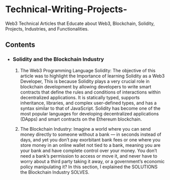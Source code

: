 # Technical-Writing-Projects-
Web3 Technical Articles that Educate about Web3, Blockchain, Solidity, Projects, Industries, and Functionalities.

## Contents

* ### Solidity and the Blockchain Industry
  1. The Web3 Programming Language Solidity: The objective of this article was to highlight the Importance of learning Solidity as a Web3 Developer, This is because Solidity plays a very crucial role in blockchain development by allowing developers to write smart contracts that define the rules and conditions of interactions within decentralized applications.  It is statically typed, supports inheritance, libraries, and complex user-defined types, and has a syntax similar to that of JavaScript. Solidity has become one of the most popular languages for developing decentralized applications (DApps) and smart contracts on the Ethereum blockchain.

  2. The Blockchain Industry: Imagine a world where you can send money directly to someone without a bank — in seconds instead of days, and yet you don’t pay exorbitant bank fees or one where you store money in an online wallet not tied to a bank, meaning you are your bank and have complete control over your money. You don’t need a bank’s permission to access or move it, and never have to worry about a third party taking it away, or a government’s economic policy manipulating it? In this section, I explained the SOLUTIONS the Blockchain Industry SOLVES.
